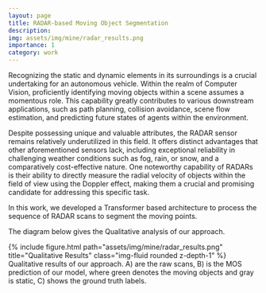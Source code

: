 ```yaml
---
layout: page
title: RADAR-based Moving Object Segmentation
description: 
img: assets/img/mine/radar_results.png
importance: 1
category: work
---
```


Recognizing the static and dynamic elements in its surroundings is a crucial undertaking for an autonomous vehicle. Within the realm of Computer Vision, proficiently identifying moving objects within a scene assumes a momentous role. 
This capability greatly contributes to various downstream applications, such as path planning, collision avoidance, scene flow estimation, and predicting future states of agents within the environment.


Despite possessing unique and valuable attributes, the RADAR sensor remains relatively underutilized in this field. It offers distinct advantages that other aforementioned sensors lack, including exceptional reliability in challenging weather conditions such as fog, rain, or snow, and a comparatively cost-effective nature. One noteworthy capability of RADARs is their ability to directly measure the radial velocity of objects within the field of view using the Doppler effect, making them a crucial and promising candidate for addressing this specific task.

In this work, we developed a Transformer based architecture to process the sequence of RADAR scans to segment the moving points.

The diagram below gives the Qualitative analysis of our approach.

<div class="row justify-content-sm-center">
    <div class="col-sm-8 mt-3 mt-md-0">
        {% include figure.html path="assets/img/mine/radar_results.png" title="Qualitative Results" class="img-fluid rounded z-depth-1" %}
    </div>
</div>
<div class="caption">
    Qualitative results of our approach. A) are the raw scans, B) is the MOS prediction of our model, where green denotes the moving
objects and gray is static, C) shows the ground truth labels.
</div>

